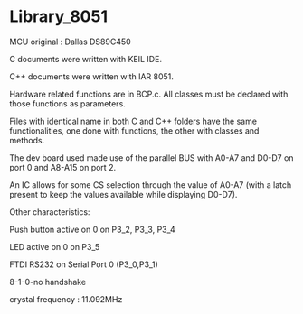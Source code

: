# Library_8051
MCU original : Dallas DS89C450

C documents were written with KEIL IDE.

C++ documents were written with IAR 8051.

Hardware related functions are in BCP.c.
All classes must be declared with those
functions as parameters.
 
Files with identical name in both C and C++
folders have the same functionalities, 
one done with functions, the other with classes
and methods.

The dev board used made use of the parallel
BUS with A0-A7 and D0-D7 on port 0 and
A8-A15 on port 2. 

An IC allows for some CS selection through
the value of A0-A7 (with a latch present to keep 
the values available while displaying D0-D7).

Other characteristics:

Push button active on 0 on P3_2, P3_3, P3_4

LED active on 0 on P3_5

FTDI RS232 on Serial Port 0 (P3_0,P3_1)

8-1-0-no handshake

crystal frequency : 11.092MHz
